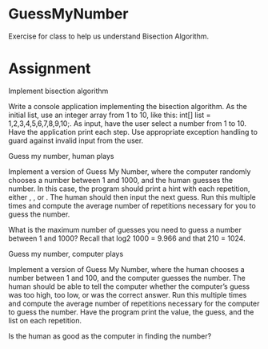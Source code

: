 # GuessMyNumber
Exercise for class to help us understand Bisection Algorithm. 
# Assignment
Implement bisection algorithm

Write a console application implementing the bisection algorithm. As the initial list, use an integer array from 1 to 10, like this: int[] list = 1,2,3,4,5,6,7,8,9,10;. As input, have the user select a number from 1 to 10. Have the application print each step. Use appropriate exception handling to guard against invalid input from the user.

Guess my number, human plays

Implement a version of Guess My Number, where the computer randomly chooses a number between 1 and 1000, and the human guesses the number. In this case, the program should print a hint with each repetition, either <Your guess was too high>, <Your guess was too low>, or <You guessed the number>. The human should then input the next guess. Run this multiple times and compute the average number of repetitions necessary for you to guess the number.

What is the maximum number of guesses you need to guess a number between 1 and 1000? Recall that log2 1000 = 9.966 and that 210 = 1024.

Guess my number, computer plays

Implement a version of Guess My Number, where the human chooses a number between 1 and 100, and the computer guesses the number. The human should be able to tell the computer whether the computer’s guess was too high, too low, or was the correct answer. Run this multiple times and compute the average number of repetitions necessary for the computer to guess the number. Have the program print the value, the guess, and the list on each repetition.

Is the human as good as the computer in finding the number?
